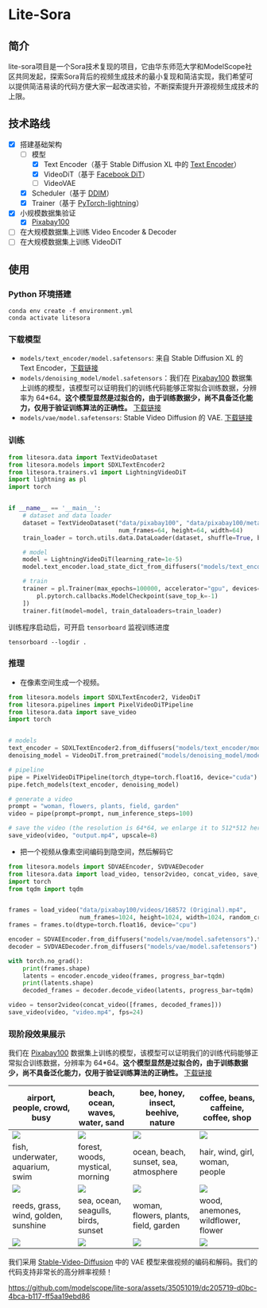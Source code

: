 # Lite-Sora

## 简介

lite-sora项目是一个Sora技术复现的项目，它由华东师范大学和ModelScope社区共同发起，探索Sora背后的视频生成技术的最小复现和简洁实现，我们希望可以提供简洁易读的代码方便大家一起改进实验，不断探索提升开源视频生成技术的上限。

## 技术路线

* [x] 搭建基础架构
  * [ ] 模型
    * [x] Text Encoder（基于 Stable Diffusion XL 中的 [Text Encoder](https://huggingface.co/stabilityai/stable-diffusion-xl-base-1.0/blob/main/text_encoder_2/model.safetensors)）
    * [x] VideoDiT（基于 [Facebook DiT](https://github.com/facebookresearch/DiT)）
    * [ ] VideoVAE
  * [x] Scheduler（基于 [DDIM](https://arxiv.org/abs/2010.02502)）
  * [x] Trainer（基于 [PyTorch-lightning](https://lightning.ai/docs/pytorch/stable/)）
* [x] 小规模数据集验证
  * [x] [Pixabay100](https://github.com/ECNU-CILAB/Pixabay100)
* [ ] 在大规模数据集上训练 Video Encoder & Decoder
* [ ] 在大规模数据集上训练 VideoDiT

## 使用

### Python 环境搭建

```
conda env create -f environment.yml
conda activate litesora
```

### 下载模型

* `models/text_encoder/model.safetensors`: 来自 Stable Diffusion XL 的 Text Encoder，[下载链接](https://huggingface.co/stabilityai/stable-diffusion-xl-base-1.0/resolve/main/text_encoder_2/model.safetensors)
* `models/denoising_model/model.safetensors`：我们在 [Pixabay100](https://github.com/ECNU-CILAB/Pixabay100) 数据集上训练的模型，该模型可以证明我们的训练代码能够正常拟合训练数据，分辨率为 64*64。**这个模型显然是过拟合的，由于训练数据少，尚不具备泛化能力，仅用于验证训练算法的正确性。** [下载链接](https://huggingface.co/ECNU-CILab/lite-sora-v1-pixabay100/resolve/main/denoising_model/model.safetensors)
* `models/vae/model.safetensors`: Stable Video Diffusion 的 VAE. [下载链接](https://huggingface.co/stabilityai/stable-video-diffusion-img2vid-xt/resolve/main/vae/diffusion_pytorch_model.fp16.safetensors)

### 训练

```python
from litesora.data import TextVideoDataset
from litesora.models import SDXLTextEncoder2
from litesora.trainers.v1 import LightningVideoDiT
import lightning as pl
import torch


if __name__ == '__main__':
    # dataset and data loader
    dataset = TextVideoDataset("data/pixabay100", "data/pixabay100/metadata.json",
                               num_frames=64, height=64, width=64)
    train_loader = torch.utils.data.DataLoader(dataset, shuffle=True, batch_size=1, num_workers=8)

    # model
    model = LightningVideoDiT(learning_rate=1e-5)
    model.text_encoder.load_state_dict_from_diffusers("models/text_encoder/model.safetensors")

    # train
    trainer = pl.Trainer(max_epochs=100000, accelerator="gpu", devices="auto", callbacks=[
        pl.pytorch.callbacks.ModelCheckpoint(save_top_k=-1)
    ])
    trainer.fit(model=model, train_dataloaders=train_loader)
```

训练程序启动后，可开启 `tensorboard` 监视训练进度

```
tensorboard --logdir .
```

### 推理

* 在像素空间生成一个视频。

```python
from litesora.models import SDXLTextEncoder2, VideoDiT
from litesora.pipelines import PixelVideoDiTPipeline
from litesora.data import save_video
import torch


# models
text_encoder = SDXLTextEncoder2.from_diffusers("models/text_encoder/model.safetensors")
denoising_model = VideoDiT.from_pretrained("models/denoising_model/model.safetensors")

# pipeline
pipe = PixelVideoDiTPipeline(torch_dtype=torch.float16, device="cuda")
pipe.fetch_models(text_encoder, denoising_model)

# generate a video
prompt = "woman, flowers, plants, field, garden"
video = pipe(prompt=prompt, num_inference_steps=100)

# save the video (the resolution is 64*64, we enlarge it to 512*512 here)
save_video(video, "output.mp4", upscale=8)
```

* 把一个视频从像素空间编码到隐空间，然后解码它

```python
from litesora.models import SDVAEEncoder, SVDVAEDecoder
from litesora.data import load_video, tensor2video, concat_video, save_video
import torch
from tqdm import tqdm


frames = load_video("data/pixabay100/videos/168572 (Original).mp4",
                    num_frames=1024, height=1024, width=1024, random_crop=False)
frames = frames.to(dtype=torch.float16, device="cpu")

encoder = SDVAEEncoder.from_diffusers("models/vae/model.safetensors").to(dtype=torch.float16, device="cuda")
decoder = SVDVAEDecoder.from_diffusers("models/vae/model.safetensors").to(dtype=torch.float16, device="cuda")

with torch.no_grad():
    print(frames.shape)
    latents = encoder.encode_video(frames, progress_bar=tqdm)
    print(latents.shape)
    decoded_frames = decoder.decode_video(latents, progress_bar=tqdm)

video = tensor2video(concat_video([frames, decoded_frames]))
save_video(video, "video.mp4", fps=24)
```

### 现阶段效果展示

我们在 [Pixabay100](https://github.com/ECNU-CILAB/Pixabay100) 数据集上训练的模型，该模型可以证明我们的训练代码能够正常拟合训练数据，分辨率为 64*64。**这个模型显然是过拟合的，由于训练数据少，尚不具备泛化能力，仅用于验证训练算法的正确性。** [下载链接](https://huggingface.co/ECNU-CILab/lite-sora-v1-pixabay100/resolve/main/denoising_model/model.safetensors)

|airport, people, crowd, busy|beach, ocean, waves, water, sand|bee, honey, insect, beehive, nature|coffee, beans, caffeine, coffee, shop|
|-|-|-|-|
|![](assets/airport_people_crowd_busy.gif)|![](assets/beach_ocean_waves_water_sand.gif)|![](assets/bee_honey_insect_beehive_nature.gif)|![](assets/coffee_beans_caffeine_coffee_shop.gif)|
|fish, underwater, aquarium, swim|forest, woods, mystical, morning|ocean, beach, sunset, sea, atmosphere|hair, wind, girl, woman, people|
|![](assets/fish_underwater_aquarium_swim.gif)|![](assets/forest_woods_mystical_morning.gif)|![](assets/ocean_beach_sunset_sea_atmosphere.gif)|![](assets/hair_wind_girl_woman_people.gif)|
|reeds, grass, wind, golden, sunshine|sea, ocean, seagulls, birds, sunset|woman, flowers, plants, field, garden|wood, anemones, wildflower, flower|
|![](assets/reeds_grass_wind_golden_sunshine.gif)|![](assets/sea_ocean_seagulls_birds_sunset.gif)|![](assets/woman_flowers_plants_field_garden.gif)|![](assets/wood_anemones_wildflower_flower.gif)|

我们采用 [Stable-Video-Diffusion](https://huggingface.co/stabilityai/stable-video-diffusion-img2vid-xt) 中的 VAE 模型来做视频的编码和解码。我们的代码支持非常长的高分辨率视频！

https://github.com/modelscope/lite-sora/assets/35051019/dc205719-d0bc-4bca-b117-ff5aa19ebd86
